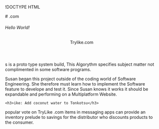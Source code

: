 !DOCTYPE HTML
<html>
  
  <title>.com</title>
# .com   

  <h6>Hello World!</h6>  
  <body>
    <header>Trylike.com</header>
  <p>s is a proto type system build, This Algorythm specifies subject matter not complimented
    in some software programs.</p>
  <p>Susan began this project outside of the coding world of Software Engineering.
  She therefore must learn how to implement the Software feature to develope and test it.
  Since Susan knows it works it should be expandable and performing on a Multiplatform Website.</p>
  
  
    <h3>ike: Add coconut water to Tonkotsu</h3>

<p> popular vote on TryLike .com items in messaging apps can provide an inventory prelude to savings for the distributor who discounts  products to the consumer.</p>

</body>
  </html>
